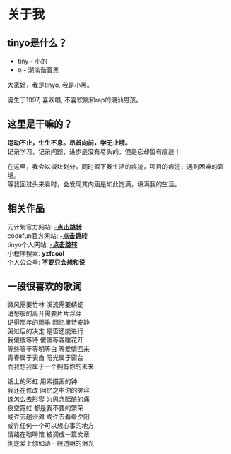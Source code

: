 # 关于我

## tinyo是什么？

- tiny - 小的
- o - 潮汕谐音黑

大家好，我是tinyo, 我是小黑。

诞生于1997, 喜欢唱, 不喜欢跳和rap的潮汕男孩。

## 这里是干嘛的？

**运动不止，生生不息。昂首向前，学无止境。**<br>
记录学习，记录问题，进步是没有尽头的，但是它却留有痕迹！

在这里，我会以板块划分，同时留下我生活的痕迹，项目的痕迹，遇到困难的窘境。<br>
等我回过头来看时，会发现其内涵是如此饱满，填满我的生活。


## 相关作品

元计划官方网站: [-**点击跳转**](http://www.yuanjihua.art)<br>
codefun官方网站:  [-**点击跳转**](https://www.code.fun)<br>
tinyo个人网站:  [-**点击跳转**](http://43.139.113.7:8081/)<br>
小程序搜索: **yzfcool**<br>
个人公众号: **不要只会想和说**


## 一段很喜欢的歌词

微风需要竹林 溪流需要蜻蜓<br>
消愁般的离开需要片片浮萍<br>
记得那年的雨季 回忆里特安静<br>
哭过后的决定 是否还能进行<br>
我傻傻等待 傻傻等春暖花开<br>
等终等于等明等白 等爱情回来<br>
青春属于表白 阳光属于窗台<br>
而我想我属于一个拥有你的未来<br>

纸上的彩虹 用素描画的钟<br>
我还在修改 回忆之中你的笑容<br>
该怎么去形容 为思念酝酿的痛<br>
夜空霓虹 都是我不要的繁荣<br>
或许去趟沙滩 或许去看看夕阳<br>
或许任何一个可以想心事的地方<br>
情绪在咖啡馆 被调成一篇文章<br>
彻底爱上你如诗一般透明的泪光
